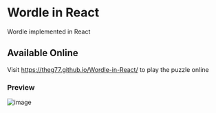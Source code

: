 # Wordle in React

Wordle implemented in React

## Available Online
Visit https://theg77.github.io/Wordle-in-React/ to play the puzzle online

### Preview
![image](https://user-images.githubusercontent.com/48765068/159774605-8280d765-8ef0-4d63-b126-54607df09dff.png)